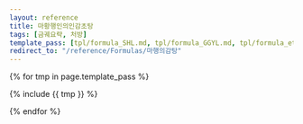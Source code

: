 ```yaml
---
layout: reference
title: 마황행인의인감초탕
tags: [금궤요략, 처방]
template_pass: [tpl/formula_SHL.md, tpl/formula_GGYL.md, tpl/formula_etc.md]
redirect_to: "/reference/Formulas/마행의감탕"
---
```


{% for tmp in page.template_pass %}

{% include {{ tmp }} %}

{% endfor %}
